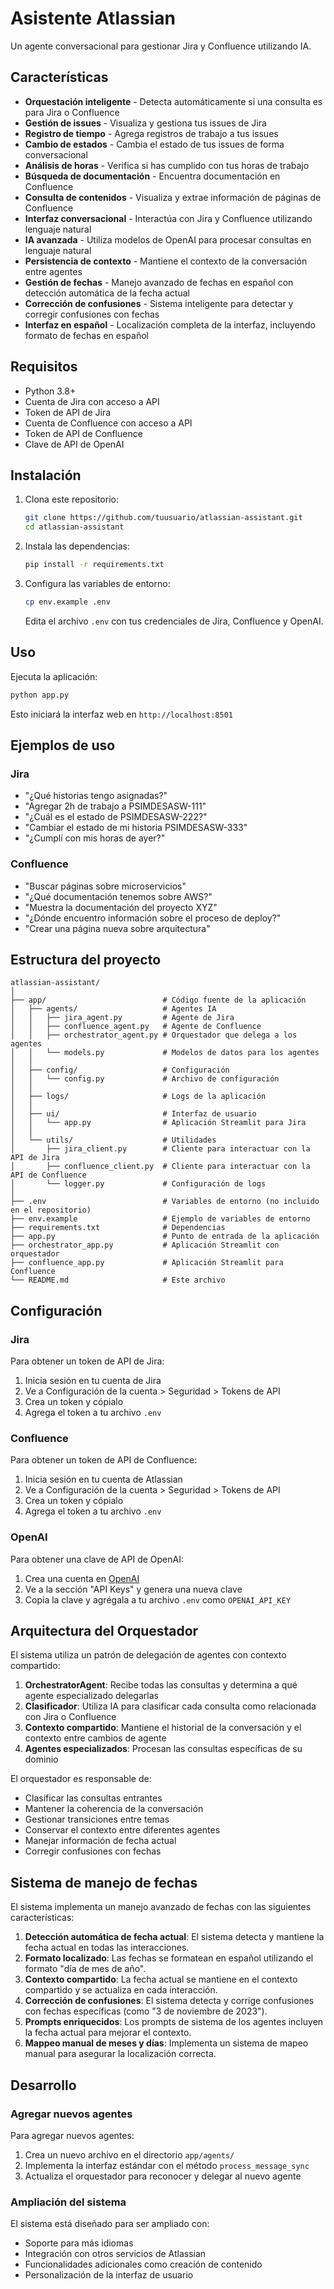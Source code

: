 # Asistente Atlassian

Un agente conversacional para gestionar Jira y Confluence utilizando IA.

## Características

- **Orquestación inteligente** - Detecta automáticamente si una consulta es para Jira o Confluence
- **Gestión de issues** - Visualiza y gestiona tus issues de Jira
- **Registro de tiempo** - Agrega registros de trabajo a tus issues
- **Cambio de estados** - Cambia el estado de tus issues de forma conversacional
- **Análisis de horas** - Verifica si has cumplido con tus horas de trabajo
- **Búsqueda de documentación** - Encuentra documentación en Confluence
- **Consulta de contenidos** - Visualiza y extrae información de páginas de Confluence
- **Interfaz conversacional** - Interactúa con Jira y Confluence utilizando lenguaje natural
- **IA avanzada** - Utiliza modelos de OpenAI para procesar consultas en lenguaje natural
- **Persistencia de contexto** - Mantiene el contexto de la conversación entre agentes
- **Gestión de fechas** - Manejo avanzado de fechas en español con detección automática de la fecha actual
- **Corrección de confusiones** - Sistema inteligente para detectar y corregir confusiones con fechas
- **Interfaz en español** - Localización completa de la interfaz, incluyendo formato de fechas en español

## Requisitos

- Python 3.8+
- Cuenta de Jira con acceso a API
- Token de API de Jira
- Cuenta de Confluence con acceso a API
- Token de API de Confluence
- Clave de API de OpenAI

## Instalación

1. Clona este repositorio:
   ```bash
   git clone https://github.com/tuusuario/atlassian-assistant.git
   cd atlassian-assistant
   ```

2. Instala las dependencias:
   ```bash
   pip install -r requirements.txt
   ```

3. Configura las variables de entorno:
   ```bash
   cp env.example .env
   ```
   Edita el archivo `.env` con tus credenciales de Jira, Confluence y OpenAI.

## Uso

Ejecuta la aplicación:
```bash
python app.py
```

Esto iniciará la interfaz web en `http://localhost:8501`

## Ejemplos de uso

### Jira

- "¿Qué historias tengo asignadas?"
- "Agregar 2h de trabajo a PSIMDESASW-111"
- "¿Cuál es el estado de PSIMDESASW-222?"
- "Cambiar el estado de mi historia PSIMDESASW-333"
- "¿Cumplí con mis horas de ayer?"

### Confluence

- "Buscar páginas sobre microservicios"
- "¿Qué documentación tenemos sobre AWS?"
- "Muestra la documentación del proyecto XYZ"
- "¿Dónde encuentro información sobre el proceso de deploy?"
- "Crear una página nueva sobre arquitectura"

## Estructura del proyecto

```
atlassian-assistant/
│
├── app/                          # Código fuente de la aplicación
│   ├── agents/                   # Agentes IA
│   │   ├── jira_agent.py         # Agente de Jira
│   │   ├── confluence_agent.py   # Agente de Confluence
│   │   ├── orchestrator_agent.py # Orquestador que delega a los agentes
│   │   └── models.py             # Modelos de datos para los agentes
│   │
│   ├── config/                   # Configuración
│   │   └── config.py             # Archivo de configuración
│   │
│   ├── logs/                     # Logs de la aplicación
│   │
│   ├── ui/                       # Interfaz de usuario
│   │   └── app.py                # Aplicación Streamlit para Jira
│   │
│   └── utils/                    # Utilidades
│       ├── jira_client.py        # Cliente para interactuar con la API de Jira
│       ├── confluence_client.py  # Cliente para interactuar con la API de Confluence
│       └── logger.py             # Configuración de logs
│
├── .env                          # Variables de entorno (no incluido en el repositorio)
├── env.example                   # Ejemplo de variables de entorno
├── requirements.txt              # Dependencias
├── app.py                        # Punto de entrada de la aplicación
├── orchestrator_app.py           # Aplicación Streamlit con orquestador
├── confluence_app.py             # Aplicación Streamlit para Confluence
└── README.md                     # Este archivo
```

## Configuración

### Jira

Para obtener un token de API de Jira:

1. Inicia sesión en tu cuenta de Jira
2. Ve a Configuración de la cuenta > Seguridad > Tokens de API
3. Crea un token y cópialo
4. Agrega el token a tu archivo `.env`

### Confluence

Para obtener un token de API de Confluence:

1. Inicia sesión en tu cuenta de Atlassian
2. Ve a Configuración de la cuenta > Seguridad > Tokens de API
3. Crea un token y cópialo
4. Agrega el token a tu archivo `.env`

### OpenAI

Para obtener una clave de API de OpenAI:

1. Crea una cuenta en [OpenAI](https://platform.openai.com/)
2. Ve a la sección "API Keys" y genera una nueva clave
3. Copia la clave y agrégala a tu archivo `.env` como `OPENAI_API_KEY`

## Arquitectura del Orquestador

El sistema utiliza un patrón de delegación de agentes con contexto compartido:

1. **OrchestratorAgent**: Recibe todas las consultas y determina a qué agente especializado delegarlas
2. **Clasificador**: Utiliza IA para clasificar cada consulta como relacionada con Jira o Confluence
3. **Contexto compartido**: Mantiene el historial de la conversación y el contexto entre cambios de agente
4. **Agentes especializados**: Procesan las consultas específicas de su dominio

El orquestador es responsable de:
- Clasificar las consultas entrantes
- Mantener la coherencia de la conversación
- Gestionar transiciones entre temas
- Conservar el contexto entre diferentes agentes
- Manejar información de fecha actual
- Corregir confusiones con fechas

## Sistema de manejo de fechas

El sistema implementa un manejo avanzado de fechas con las siguientes características:

1. **Detección automática de fecha actual**: El sistema detecta y mantiene la fecha actual en todas las interacciones.
2. **Formato localizado**: Las fechas se formatean en español utilizando el formato "día de mes de año".
3. **Contexto compartido**: La fecha actual se mantiene en el contexto compartido y se actualiza en cada interacción.
4. **Corrección de confusiones**: El sistema detecta y corrige confusiones con fechas específicas (como "3 de noviembre de 2023").
5. **Prompts enriquecidos**: Los prompts de sistema de los agentes incluyen la fecha actual para mejorar el contexto.
6. **Mappeo manual de meses y días**: Implementa un sistema de mapeo manual para asegurar la localización correcta.

## Desarrollo

### Agregar nuevos agentes

Para agregar nuevos agentes:
1. Crea un nuevo archivo en el directorio `app/agents/`
2. Implementa la interfaz estándar con el método `process_message_sync`
3. Actualiza el orquestador para reconocer y delegar al nuevo agente 

### Ampliación del sistema

El sistema está diseñado para ser ampliado con:
- Soporte para más idiomas
- Integración con otros servicios de Atlassian
- Funcionalidades adicionales como creación de contenido
- Personalización de la interfaz de usuario 